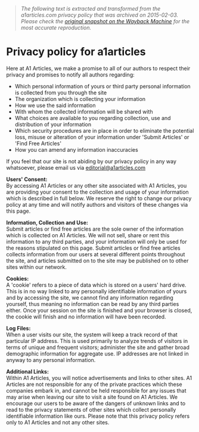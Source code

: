 > *The following text is extracted and transformed from the a1articles.com privacy policy that was archived on 2015-02-03. Please check the [original snapshot on the Wayback Machine](https://web.archive.org/web/20150203002544id_/http%3A//www.a1articles.com/privacy.php) for the most accurate reproduction.*

# Privacy policy for a1articles

Here at A1 Articles, we make a promise to all of our authors to respect their privacy and promises to notify all authors regarding:

  * Which personal information of yours or third party personal information is collected from you through the site
  * The organization which is collecting your information
  * How we use the said information
  * With whom the collected information will be shared with
  * What choices are available to you regarding collection, use and distribution of your information
  * Which security procedures are in place in order to eliminate the potential loss, misuse or alteration of your information under 'Submit Articles' or 'Find Free Articles'
  * How you can amend any information inaccuracies



If you feel that our site is not abiding by our privacy policy in any way whatsoever, please email us via editorial@a1articles.com

**Users' Consent:**  
By accessing A1 Articles or any other site associated with A1 Articles, you are providing your consent to the collection and usage of your information which is described in full below. We reserve the right to change our privacy policy at any time and will notify authors and visitors of these changes via this page.

**Information, Collection and Use:**  
Submit articles or find free articles are the sole owner of the information which is collected on A1 Articles. We will not sell, share or rent this information to any third parties, and your information will only be used for the reasons stipulated on this page. Submit articles or find free articles collects information from our users at several different points throughout the site, and articles submitted on to the site may be published on to other sites within our network.

**Cookies:**  
A 'cookie' refers to a piece of data which is stored on a users' hard drive. This is in no way linked to any personally identifiable information of yours and by accessing the site, we cannot find any information regarding yourself, thus meaning no information can be read by any third parties either. Once your session on the site is finished and your browser is closed, the cookie will finish and no information will have been recorded.

**Log Files:**  
When a user visits our site, the system will keep a track record of that particular IP address. This is used primarily to analyze trends of visitors in terms of unique and frequent visitors; administer the site and gather broad demographic information for aggregate use. IP addresses are not linked in anyway to any personal information.

**Additional Links:**  
Within A1 Articles, you will notice advertisements and links to other sites. A1 Articles are not responsible for any of the private practices which these companies embark in, and cannot be held responsible for any issues that may arise when leaving our site to visit a site found on A1 Articles. We encourage our users to be aware of the dangers of unknown links and to read to the privacy statements of other sites which collect personally identifiable information like ours. Please note that this privacy policy refers only to A1 Articles and not any other sites.
